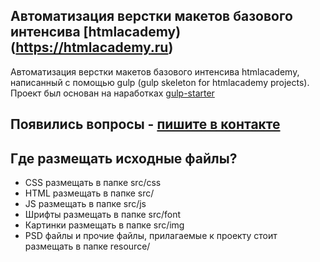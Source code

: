 ## Автоматизация верстки макетов базового интенсива [htmlacademy)(https://htmlacademy.ru)
Автоматизация верстки макетов базового интенсива htmlacademy, написанный с помощью gulp (gulp skeleton for htmlacademy projects). Проект был основан на наработках [gulp-starter](https://github.com/pugofka/gulp-starter)

## Появились вопросы - [пишите в контакте](https://vk.com/maxim.durnov)

## Где размещать исходные файлы?
* CSS размещать в папке src/css
* HTML размещать в папке src/
* JS размещать в папке src/js
* Шрифты размещать в папке src/font
* Картинки размещать в папке src/img
* PSD файлы и прочие файлы, прилагаемые к проекту стоит размещать в папке resource/

